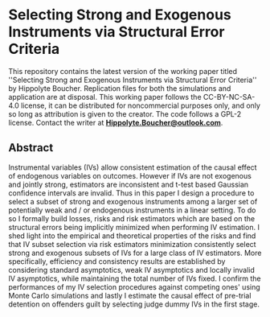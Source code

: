 # Selecting Strong and Exogenous Instruments via Structural Error Criteria

This repository contains the latest version of the working paper titled ''Selecting Strong and Exogenous Instruments via Structural Error Criteria'' by Hippolyte Boucher. Replication files for both the simulations and application are at disposal. This working paper follows the CC-BY-NC-SA-4.0 license, it can be distributed for noncommercial purposes only, and only so long as attribution is given to the creator. The code follows a GPL-2 license. Contact the writer at **Hippolyte.Boucher@outlook.com**. 

## Abstract
Instrumental variables (IVs) allow consistent estimation of the causal effect of endogenous variables on outcomes. However if IVs are not exogenous and jointly strong, estimators are inconsistent and t-test based Gaussian confidence intervals are invalid. Thus in this paper I design a procedure to select a subset of strong and exogenous instruments among a larger set of potentially weak and / or endogenous instruments in a linear setting. To do so I formally build losses, risks and risk estimators which are based on the structural errors being implicitly minimized when performing IV estimation. I shed light into the empirical and theoretical properties of the risks and find that IV subset selection via risk estimators minimization consistently select strong and exogenous subsets of IVs for a large class of IV estimators. More specifically, efficiency and consistency results are established by considering standard asymptotics, weak IV asymptotics and locally invalid IV asymptotics, while maintaining the total number of IVs fixed. I confirm the performances of my IV selection procedures against competing ones' using Monte Carlo simulations and lastly I estimate the causal effect of pre-trial detention on offenders guilt by selecting judge dummy IVs in the first stage.
